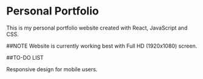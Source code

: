 # Personal Portfolio

This is my personal portfolio website created with React, JavaScript and CSS.

##NOTE
Website is currently working best with Full HD (1920x1080) screen.


##TO-DO LIST

Responsive design for mobile users.

